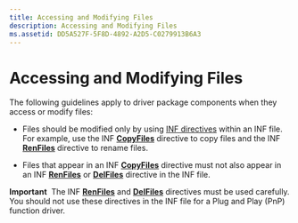 ```yaml
---
title: Accessing and Modifying Files
description: Accessing and Modifying Files
ms.assetid: DD5A527F-5F8D-4892-A2D5-C0279913B6A3
---
```


# Accessing and Modifying Files


The following guidelines apply to driver package components when they access or modify files:

-   Files should be modified only by using [INF directives](inf-directives.md) within an INF file. For example, use the INF [**CopyFiles**](inf-copyfiles-directive.md) directive to copy files and the INF [**RenFiles**](inf-renfiles-directive.md) directive to rename files.

-   Files that appear in an INF [**CopyFiles**](inf-copyfiles-directive.md) directive must not also appear in an INF [**RenFiles**](inf-renfiles-directive.md) or [**DelFiles**](inf-delfiles-directive.md) directive in the INF file.

**Important**  The INF [**RenFiles**](inf-renfiles-directive.md) and [**DelFiles**](inf-delfiles-directive.md) directives must be used carefully. You should not use these directives in the INF file for a Plug and Play (PnP) function driver.

 

 

 





